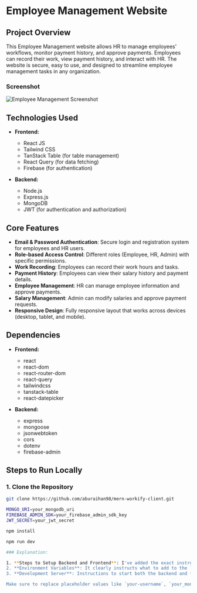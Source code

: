 # Employee Management Website

## Project Overview
This Employee Management website allows HR to manage employees' workflows, monitor payment history, and approve payments. Employees can record their work, view payment history, and interact with HR. The website is secure, easy to use, and designed to streamline employee management tasks in any organization.

### Screenshot
![Employee Management Screenshot](./path/to/screenshot.png)

## Technologies Used
- **Frontend:**
  - React JS
  - Tailwind CSS
  - TanStack Table (for table management)
  - React Query (for data fetching)
  - Firebase (for authentication)

- **Backend:**
  - Node.js
  - Express.js
  - MongoDB
  - JWT (for authentication and authorization)

## Core Features
- **Email & Password Authentication**: Secure login and registration system for employees and HR users.
- **Role-based Access Control**: Different roles (Employee, HR, Admin) with specific permissions.
- **Work Recording**: Employees can record their work hours and tasks.
- **Payment History**: Employees can view their salary history and payment details.
- **Employee Management**: HR can manage employee information and approve payments.
- **Salary Management**: Admin can modify salaries and approve payment requests.
- **Responsive Design**: Fully responsive layout that works across devices (desktop, tablet, and mobile).

## Dependencies
- **Frontend:**
  - react
  - react-dom
  - react-router-dom
  - react-query
  - tailwindcss
  - tanstack-table
  - react-datepicker

- **Backend:**
  - express
  - mongoose
  - jsonwebtoken
  - cors
  - dotenv
  - firebase-admin

## Steps to Run Locally

### 1. Clone the Repository
```bash
git clone https://github.com/aburaihan98/mern-workify-client.git

MONGO_URI=your_mongodb_uri
FIREBASE_ADMIN_SDK=your_firebase_admin_sdk_key
JWT_SECRET=your_jwt_secret

npm install

npm run dev

### Explanation:

1. **Steps to Setup Backend and Frontend**: I've added the exact instructions for setting up both backend and frontend sections with `npm install` for dependencies and a `.env` file for sensitive data.
2. **Environment Variables**: It clearly instructs what to add to the `.env` file (MongoDB URI, Firebase Admin SDK credentials, and JWT secret).
3. **Development Server**: Instructions to start both the backend and frontend server are clear, ensuring they can easily run the application locally.

Make sure to replace placeholder values like `your-username`, `your_mongodb_uri`, `your_firebase_admin_sdk_key`, and `your_jwt_secret` with actual information for your project.


